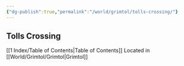 ```yaml
---
{"dg-publish":true,"permalink":"/world/grimtol/tolls-crossing/"}
---
```


## Tolls Crossing

[[1 Index/Table of Contents\|Table of Contents]]
Located in [[World/Grimtol/Grimtol\|Grimtol]]